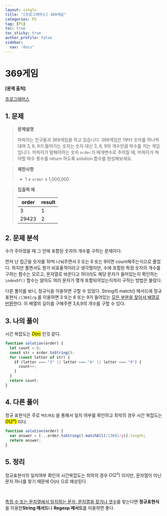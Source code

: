 ```yaml
---
layout: single
title: "[프로그래머스] 369게임"
categories: PS
tag: [PS]
toc: true
toc_sticky: true
author_profile: false
sidebar:
  nav: "docs"
---
```


# 369게임

**[문제 출처]**

[프로그래머스](https://school.programmers.co.kr/learn/courses/30/lessons/120891)

## 1. 문제

> **문제설명**
>
> 머쓱이는 친구들과 369게임을 하고 있습니다. 369게임은 1부터 숫자를 하나씩 대며 3, 6, 9가 들어가는 숫자는 숫자 대신 3, 6, 9의 개수만큼 박수를 치는 게임입니다. 머쓱이가 말해야하는 숫자 `order`가 매개변수로 주어질 때, 머쓱이가 쳐야할 박수 횟수를 return 하도록 solution 함수를 완성해보세요.

> **제한사항**
>
> - 1 ≤ `order` ≤ 1,000,000

> **입출력 예**
>
> | order | result |
> | ----- | ------ |
> | 3     | 1      |
> | 29423 | 2      |

## 2. 문제 분석

수가 주어졌을 때 그 안에 포함된 숫자의 개수를 구하는 문제이다.

먼저 난 접근을 숫자를 10씩 나눠주면서 3 또는 6 또는 9이면 count해주는식으로 풀었다. 하지만 풀면서도 뭔가 비효율적이라고 생각했지만, 수에 포함된 특정 숫자의 개수를 구하는 함수는 모르고, 문자열로 바꾼다고 하더라도 해당 문자가 들어있는지 확인하는 `indexOf()` 함수는 알아도 여러 문자가 몇개 포함되어있는지까지 구하는 방법은 몰랐다.

다른 풀이를 보니, 정규식을 이용하면 구할 수 있었다. String의 match() 메서드에 정규 표현식 `/[369]/g` 를 이용하면 3 또는 6 또는 9가 들어있는 <u>모든 부분을 찾아서 배열로 반환</u>한다. 이 배열의 길이를 구해주면 3,6,9의 개수를 구할 수 있다.

## 3. 나의 풀이

시간 복잡도는 <mark>$O(n)$</mark> 인것 같다.

```js
function solution(order) {
  let count = 0;
  const str = order.toString();
  for (const letter of str) {
    if (letter === "3" || letter === "6" || letter === "9") {
      count++;
    }
  }
  return count;
}
```

## 4. 다른 풀이

정규 표현식은 주로 `백트래킹` 을 통해서 일치 여부를 확인하고 최악의 경우 시간 복잡도는 <mark>$O(2^n)$ </mark>이다.

```js
function solution(order) {
  var answer = [...order.toString().matchAll(/[369]/g)].length;
  return answer;
}
```

## 5. 정리

정규표현식의 일치여부 확인의 시간복잡도는 최악의 경우 $O(2^n)$ 이지만, 문자열이 아닌 문자 하나를 찾기 때문에 O(n) 으로 예상된다.

<br>

<u>특정 수 또는 문자열에서 일치하는 문자, 문자열을 찾거나 갯수</u>를 찾는다면 **정규표현식**을 이용한**String 메서드**나 **Regexp 메서드**를 이용하면 좋다.
